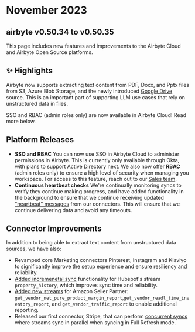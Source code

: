 # November 2023

## airbyte v0.50.34 to v0.50.35

This page includes new features and improvements to the Airbyte Cloud and Airbyte Open Source platforms.

## ✨ Highlights

Airbyte now supports extracting text content from PDF, Docx, and Pptx files from S3, Azure Blob Storage, and the newly introduced [Google Drive](/integrations/sources/google-drive.md) source. This is an important part of supporting LLM use cases that rely on unstructured data in files.

SSO and RBAC (admin roles only) are now available in Airbyte Cloud! Read more below.

## Platform Releases

- **SSO and RBAC** You can now use SSO in Airbyte Cloud to administer permissions in Airbyte. This is currently only available through Okta, with plans to support Active Directory next. We also now offer **RBAC** (admin roles only) to ensure a high level of security when managing you workspace. For access to this feature, reach out to our [Sales team](https://www.airbyte.com/company/talk-to-sales).
- **Continuous heartbeat checks** We're continually monitoring syncs to verify they continue making progress, and have added functionality in the background to ensure that we continue receiving updated ["heartbeat" messages](/understanding-airbyte/heartbeats.md) from our connectors. This will ensure that we continue delivering data and avoid any timeouts.

## Connector Improvements

In addition to being able to extract text content from unstructured data sources, we have also:

- Revamped core Marketing connectors Pinterest, Instagram and Klaviyo to significantly improve the setup experience and ensure resiliency and reliability.
- [Added incremenetal sync](https://github.com/airbytehq/airbyte/pull/32473) functionality for Hubspot's stream `property_history`, which improves sync time and reliability.
- [Added new streams](https://github.com/airbytehq/airbyte/pull/32738) for Amazon Seller Partner: `get_vendor_net_pure_product_margin_report`,`get_vendor_readl_time_inventory_report`, and `get_vendor_traffic_report` to enable additional reporting.
- Released our first connector, Stripe, that can perform [concurrent syncs](https://github.com/airbytehq/airbyte/pull/32473) where streams sync in parallel when syncing in Full Refresh mode.
